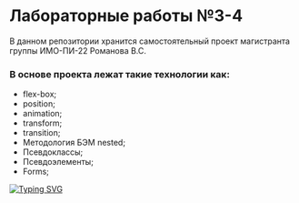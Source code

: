 # Лабораторные работы №3-4

В данном репозитории хранится самостоятельный проект магистранта
группы ИМО-ПИ-22 Романова В.С.

### В основе проекта лежат такие технологии как:
* flex-box;
* position;
* animation;
* transform;
* transition;
* Методология БЭМ nested;
* Псевдоклассы;
* Псевдоэлементы;
* Forms;

[![Typing SVG](https://readme-typing-svg.herokuapp.com?font=Fira+Code&duration=3000&color=00F70E&background=000000&vCenter=true&multiline=true&width=435&height=100&lines=%D0%9B%D0%B0%D0%B1%D0%BE%D1%80%D0%B0%D1%82%D0%BE%D1%80%D0%BD%D1%8B%D0%B5+%D1%80%D0%B0%D0%B1%D0%BE%D1%82%D1%8B+%E2%84%963-4.;%D0%A1%D1%82%D1%83%D0%B4%D0%B5%D0%BD%D1%82%3A+%D0%A0%D0%BE%D0%BC%D0%B0%D0%BD%D0%BE%D0%B2+%D0%92.%D0%A1.;%D0%93%D1%80%D1%83%D0%BF%D0%BF%D0%B0%3A+%D0%98%D0%9C%D0%9E-%D0%9F%D0%98-22)](https://git.io/typing-svg)